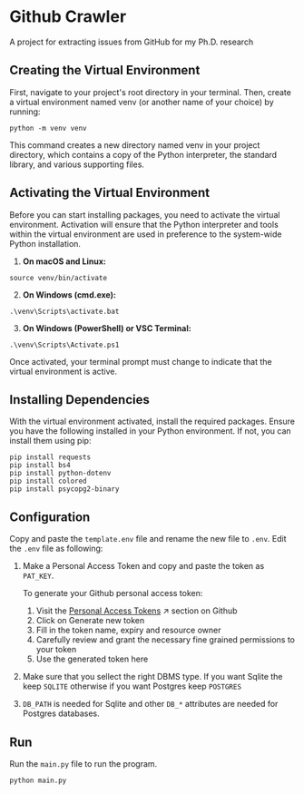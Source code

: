 # Github Crawler
A project for extracting issues from GitHub for my Ph.D. research

## Creating the Virtual Environment
First, navigate to your project's root directory in your terminal. Then, create a virtual environment named venv (or another name of your choice) by running:

```
python -m venv venv
```

This command creates a new directory named venv in your project directory, which contains a copy of the Python interpreter, the standard library, and various supporting files.

## Activating the Virtual Environment
Before you can start installing packages, you need to activate the virtual environment. 
Activation will ensure that the Python interpreter and tools within the virtual environment are used in preference to the system-wide Python installation.

1. **On macOS and Linux:**

```
source venv/bin/activate
```

2. **On Windows (cmd.exe):**

```
.\venv\Scripts\activate.bat
```

3. **On Windows (PowerShell) or VSC Terminal:**

```
.\venv\Scripts\Activate.ps1
```

Once activated, your terminal prompt must change to indicate that the virtual environment is active.

## Installing Dependencies
With the virtual environment activated, install the required packages. Ensure you have the following installed in your Python environment. If not, you can install them using pip:

```
pip install requests
pip install bs4
pip install python-dotenv
pip install colored
pip install psycopg2-binary
```

## Configuration
Copy and paste the `template.env` file and rename the new file to `.env`. 
Edit the `.env` file as following:
1. Make a Personal Access Token and copy and paste the token as `PAT_KEY`.
   
    To generate your Github personal access token:
    1. Visit the [Personal Access Tokens](https://github.com/settings/tokens?type=beta) ↗ section on Github
    2. Click on Generate new token
    3. Fill in the token name, expiry and resource owner
    4. Carefully review and grant the necessary fine grained permissions to your token
    5. Use the generated token here
2. Make sure that you sellect the right DBMS type. If you want Sqlite the keep `SQLITE` otherwise if you want Postgres keep `POSTGRES`
3. `DB_PATH` is needed for Sqlite and other `DB_*` attributes are needed for Postgres databases. 

## Run
Run the `main.py` file to run the program. 
```
python main.py
```